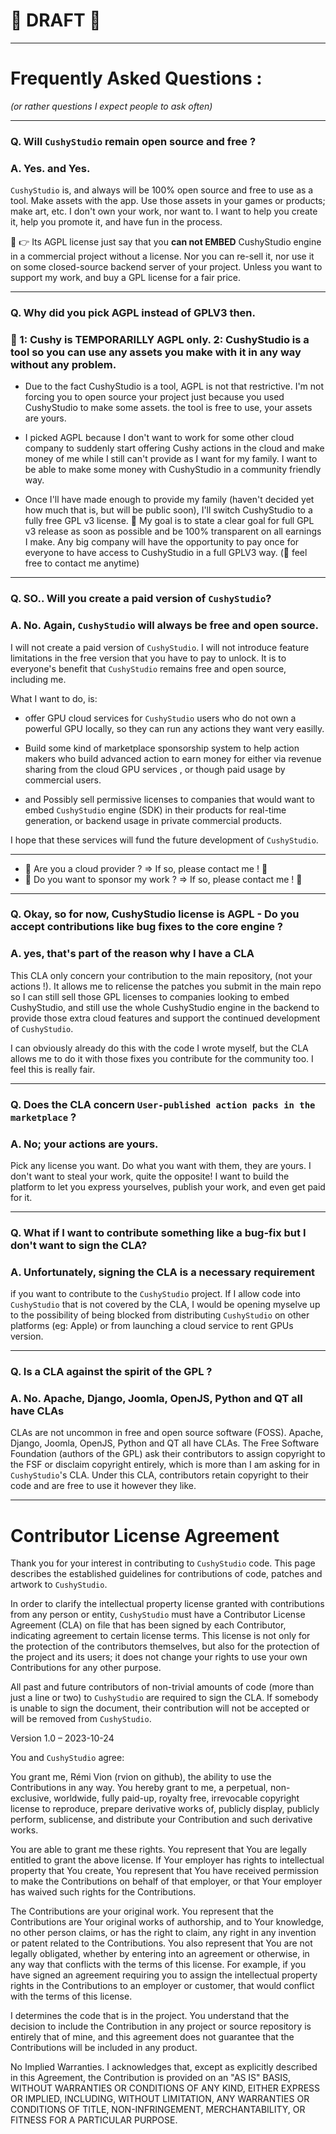 # 🔴 DRAFT 🔴

---

# Frequently Asked Questions :

_(or rather questions I expect people to ask often)_

---

### Q. Will `CushyStudio` remain open source and free ?

### A. Yes. and Yes.

`CushyStudio` is, and always will be 100% open source and free to use as a tool. Make assets with the app. Use those assets in your games or products; make art, etc. I don't own your work, nor want to. I want to help you create it, help you promote it, and have fun in the process.

🚨 👉 Its AGPL license just say that you **can not EMBED** CushyStudio engine in a commercial project without a license. Nor you can re-sell it, nor use it on some closed-source backend server of your project. Unless you want to support my work, and buy a GPL license for a fair price.

---

### Q. Why did you pick AGPL instead of GPLV3 then.

### 🚨 1: Cushy is TEMPORARILLY AGPL only. 2: CushyStudio is a tool so you can use any assets you make with it in any way without any problem.

-   Due to the fact CushyStudio is a tool, AGPL is not that restrictive. I'm not forcing you to open source your project just because you used CushyStudio to make some assets. the tool is free to use, your assets are yours.

-   I picked AGPL because I don't want to work for some other cloud company to suddenly start offering Cushy actions in the cloud and make money of me while I still can't provide as I want for my family. I want to be able to make some money with CushyStudio in a community friendly way.

-   Once I'll have made enough to provide my family (haven't decided yet how much that is, but will be public soon), I'll switch CushyStudio to a fully free GPL v3 license. 🚨 My goal is to state a clear goal for full GPL v3 release as soon as possible and be 100% transparent on all earnings I make. Any big company will have the opportunity to pay once for everyone to have access to CushyStudio in a full GPLV3 way. (👋 feel free to contact me anytime)

---

### Q. SO.. Will you create a paid version of `CushyStudio`?

### A. No. Again, `CushyStudio` will always be free and open source.

I will not create a paid version of `CushyStudio`. I will not introduce feature limitations in the free version that you have to pay to unlock. It is to everyone's benefit that `CushyStudio` remains free and open source, including me.

What I want to do, is:

-   offer GPU cloud services for `CushyStudio` users who do not own a powerful GPU locally, so they can run any actions they want very easilly.

-   Build some kind of marketplace sponsorship system to help action makers who build advanced action to earn money for either via revenue sharing from the cloud GPU services , or though paid usage by commercial users.

-   and Possibly sell permissive licenses to companies that would want to embed `CushyStudio` engine (SDK) in their products for real-time generation, or backend usage in private commercial products.

I hope that these services will fund the future development of `CushyStudio`.

---

<div>

-   🚨 Are you a cloud provider ? => If so, please contact me ! 🚨
-   🚨 Do you want to sponsor my work ? => If so, please contact me ! 🚨

</div>

---

### Q. Okay, so for now, CushyStudio license is AGPL - Do you accept contributions like bug fixes to the core engine ?

### A. yes, that's part of the reason why I have a CLA

This CLA only concern your contribution to the main repository, (not your actions !). It allows me to relicense the patches you submit in the main repo so I can still sell those GPL licenses to companies looking to embed CushyStudio, and still use the whole CushyStudio engine in the backend to provide those extra cloud features and support the continued development of `CushyStudio`.

I can obviously already do this with the code I wrote myself, but the CLA allows me to do it with those fixes you contribute for the community too. I feel this is really fair.

---

### Q. Does the CLA concern `User-published action packs in the marketplace` ?

### A. No; your actions are yours.

Pick any license you want. Do what you want with them, they are yours. I don't want to steal your work, quite the opposite! I want to build the platform to let you express yourselves, publish your work, and even get paid for it.

---

### Q. What if I want to contribute something like a bug-fix but I don't want to sign the CLA?

### A. Unfortunately, signing the CLA is a necessary requirement

if you want to contribute to the `CushyStudio` project. If I allow code into `CushyStudio` that is not covered by the CLA, I would be opening myselve up to the possibility of being blocked from distributing `CushyStudio` on other platforms (eg: Apple) or from launching a cloud service to rent GPUs version.

---

### Q. Is a CLA against the spirit of the GPL ?

### A. No. Apache, Django, Joomla, OpenJS, Python and QT all have CLAs

CLAs are not uncommon in free and open source software (FOSS). Apache, Django, Joomla, OpenJS, Python and QT all have CLAs. The Free Software Foundation (authors of the GPL) ask their contributors to assign copyright to the FSF or disclaim copyright entirely, which is more than I am asking for in `CushyStudio`'s CLA. Under this CLA, contributors retain copyright to their code and are free to use it however they like.

---

# Contributor License Agreement

Thank you for your interest in contributing to `CushyStudio` code. This page describes the established guidelines for contributions of code, patches and artwork to `CushyStudio`.

In order to clarify the intellectual property license granted with contributions from any person or entity, `CushyStudio` must have a Contributor License Agreement (CLA) on file that has been signed by each Contributor, indicating agreement to certain license terms. This license is not only for the protection of the contributors themselves, but also for the protection of the project and its users; it does not change your rights to use your own Contributions for any other purpose.

All past and future contributors of non-trivial amounts of code (more than just a line or two) to `CushyStudio` are required to sign the CLA. If somebody is unable to sign the document, their contribution will not be accepted or will be removed from `CushyStudio`.

Version 1.0 – 2023-10-24

You and `CushyStudio` agree:

You grant me, Rémi Vion (rvion on github), the ability to use the Contributions in any way. You hereby grant to me, a perpetual, non-exclusive, worldwide, fully paid-up, royalty free, irrevocable copyright license to reproduce, prepare derivative works of, publicly display, publicly perform, sublicense, and distribute your Contribution and such derivative works.

You are able to grant me these rights. You represent that You are legally entitled to grant the above license. If Your employer has rights to intellectual property that You create, You represent that You have received permission to make the Contributions on behalf of that employer, or that Your employer has waived such rights for the Contributions.

The Contributions are your original work. You represent that the Contributions are Your original works of authorship, and to Your knowledge, no other person claims, or has the right to claim, any right in any invention or patent related to the Contributions. You also represent that You are not legally obligated, whether by entering into an agreement or otherwise, in any way that conflicts with the terms of this license. For example, if you have signed an agreement requiring you to assign the intellectual property rights in the Contributions to an employer or customer, that would conflict with the terms of this license.

I determines the code that is in the project. You understand that the decision to include the Contribution in any project or source repository is entirely that of mine, and this agreement does not guarantee that the Contributions will be included in any product.

No Implied Warranties. I acknowledges that, except as explicitly described in this Agreement, the Contribution is provided on an "AS IS" BASIS, WITHOUT WARRANTIES OR CONDITIONS OF ANY KIND, EITHER EXPRESS OR IMPLIED, INCLUDING, WITHOUT LIMITATION, ANY WARRANTIES OR CONDITIONS OF TITLE, NON-INFRINGEMENT, MERCHANTABILITY, OR FITNESS FOR A PARTICULAR PURPOSE.
